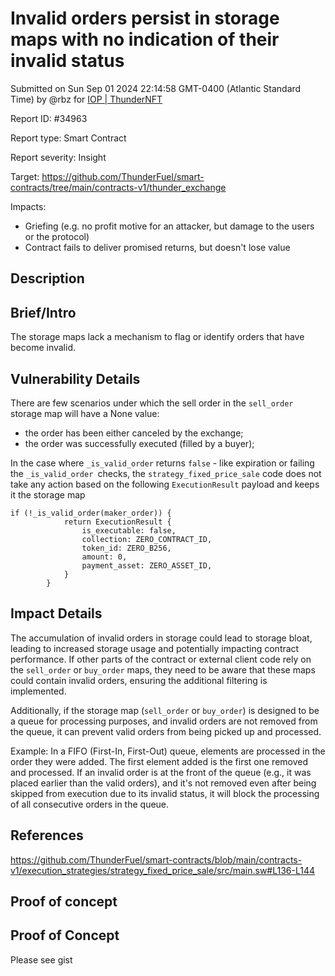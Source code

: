 
# Invalid orders persist in storage maps with no indication of their invalid status

Submitted on Sun Sep 01 2024 22:14:58 GMT-0400 (Atlantic Standard Time) by @rbz for [IOP | ThunderNFT](https://immunefi.com/bounty/thundernft-iop/)

Report ID: #34963

Report type: Smart Contract

Report severity: Insight

Target: https://github.com/ThunderFuel/smart-contracts/tree/main/contracts-v1/thunder_exchange

Impacts:
- Griefing (e.g. no profit motive for an attacker, but damage to the users or the protocol)
- Contract fails to deliver promised returns, but doesn't lose value

## Description
## Brief/Intro
The storage maps lack a mechanism to flag or identify orders that have become invalid.

## Vulnerability Details
There are few scenarios under which the sell order in the `sell_order` storage map will have a None value: 
- the order has been either canceled by the exchange;
- the order was successfully executed (filled by a buyer);

In the case where `_is_valid_order` returns `false` - like expiration or failing the `_is_valid_order `checks, the `strategy_fixed_price_sale` code does not take any action based on the following `ExecutionResult` payload and keeps it the storage map

```
if (!_is_valid_order(maker_order)) {
            return ExecutionResult {
                is_executable: false,
                collection: ZERO_CONTRACT_ID,
                token_id: ZERO_B256,
                amount: 0,
                payment_asset: ZERO_ASSET_ID,
            }
        }
```

## Impact Details
The accumulation of invalid orders in storage could lead to storage bloat, leading to increased storage usage and potentially impacting contract performance.
If other parts of the contract or external client code rely on the `sell_order` or `buy_order` maps, they need to be aware that these maps could contain invalid orders, ensuring the additional filtering is implemented.

Additionally, if the storage map (`sell_order` or `buy_order`) is designed to be a queue for processing purposes, and invalid orders are not removed from the queue, it can prevent valid orders from being picked up and processed.

Example:
In a FIFO (First-In, First-Out) queue, elements are processed in the order they were added. The first element added is the first one removed and processed.
If an invalid order is at the front of the queue (e.g., it was placed earlier than the valid orders), and it's not removed even after being skipped from execution due to its invalid status, it will block the processing of all consecutive orders in the queue.


## References
https://github.com/ThunderFuel/smart-contracts/blob/main/contracts-v1/execution_strategies/strategy_fixed_price_sale/src/main.sw#L136-L144


        
## Proof of concept
## Proof of Concept
Please see gist